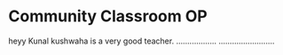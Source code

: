 # Community Classroom OP

heyy
Kunal kushwaha is a very good teacher.
..................
.........................
